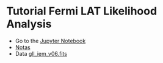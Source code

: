# Tutorial Fermi LAT Likelihood Analysis
* Go to the [Jupyter Notebook](Likelihood_tutorial_gammarays.ipynb)
* [Notas](https://docs.google.com/document/d/e/2PACX-1vQb8D0PQI24zbgMnOagWlhnBP8pTuUJZ66GhgmD5epLy9f4OUofSfX70IXg5bM6oMG4pVX1rparpKgo/pub)
* Data [gll_iem_v06.fits](https://drive.google.com/open?id=1U3ZCjd_-z6lhCQmwIQcDV1v0Yn62F77X)

